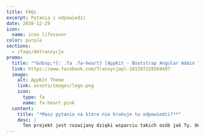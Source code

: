 ```yaml
---
title: FAQs
excerpt: Pytania i odpowiedzi
date: 2020-12-29
icon:
  name: icon_lifesaver
color: purple
sections:
  - /faqs/detranzycje
promo:
  title: "*&nbsp;*{: .fa .fa-heart} [AppKit - Bootstrap Angular Admin Theme for Developers](https://wrapbootstrap.com/theme/admin-appkit-admin-theme-angularjs-WB051SCJ1?ref=3wm)"
  link: https://www.facebook.com/Tranzycjapl-101397228569497
  image:
    alt: AppKit Theme
    link: assets/images/logo.png
    icon:
      type: fa
      name: fa-heart pink
  content:
    title: "*Masz pytania na które nie brakuje tu odpowiedzi?**"
    desc: |
      Ten projekt jest rozwijany dzięki wsparciu takich osób jak Ty. Odwiedź naszą stronę na Facebooku, projekt na hackmd lub GitHub i dołącz do naszej społeczności.
---
```

